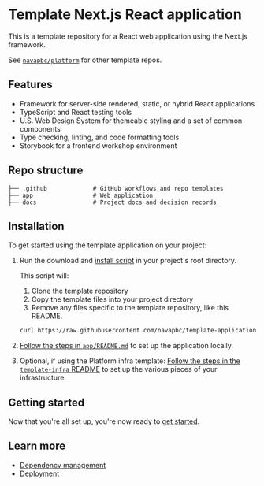 # Template Next.js React application

This is a template repository for a React web application using the Next.js framework.

See [`navapbc/platform`](https://github.com/navapbc/platform) for other template repos.

## Features

- Framework for server-side rendered, static, or hybrid React applications
- TypeScript and React testing tools
- U.S. Web Design System for themeable styling and a set of common components
- Type checking, linting, and code formatting tools
- Storybook for a frontend workshop environment

## Repo structure

```text
├── .github             # GitHub workflows and repo templates
├── app                 # Web application
├── docs                # Project docs and decision records
```

## Installation

To get started using the template application on your project:

1. Run the download and [install script](https://github.com/navapbc/template-application-nextjs/tree/main/template-only-bin/install-template.sh) in your project's root directory.

    This script will:

    1. Clone the template repository
    1. Copy the template files into your project directory
    1. Remove any files specific to the template repository, like this README.

    ```bash
    curl https://raw.githubusercontent.com/navapbc/template-application-nextjs/main/template-only-bin/download-and-install-template.sh | bash -s
    ```
1. [Follow the steps in `app/README.md`](./app/README.md) to set up the application locally.
1. Optional, if using the Platform infra template: [Follow the steps in the `template-infra` README](https://github.com/navapbc/template-infra#installation) to set up the various pieces of your infrastructure.

## Getting started

Now that you're all set up, you're now ready to [get started](./app/README.md).

## Learn more

- [Dependency management](./template-only-docs/set-up-dependency-management.md)
- [Deployment](./template-only-docs/set-up-cd.md)